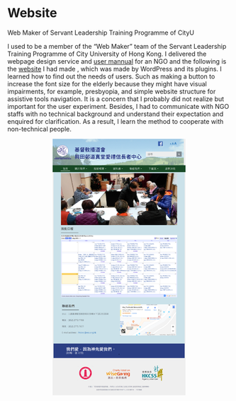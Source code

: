 # Website
Web Maker of Servant Leadership Training Programme of CityU

I used to be a member of the “Web Maker” team of the Servant Leadership Training Programme of City University of Hong Kong. I delivered the webpage design service and [user mannual](https://github.com/ericwong0318/Website/blob/master/wordpress%20user%20manual.pdf) for an NGO and the following is the [website](http://efcchtalec.org.hk/) I had made , which was made by WordPress and its plugins. I learned how to find out the needs of users. Such as making a button to increase the font size for the elderly because they might have visual impairments, for example, presbyopia, and simple website structure for assistive tools navigation. It is a concern that I probably did not realize but important for the user experiment. Besides, I had to communicate with NGO staffs with no technical background and understand their expectation and enquired for clarification. As a result, I learn the method to cooperate with non-technical people.

<p align="center">
  <img src="images/websiteNGO.png" width="300">
</p>

